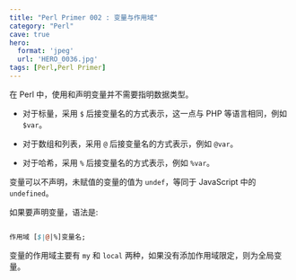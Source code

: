 ```yaml
---
title: "Perl Primer 002 : 变量与作用域"
category: "Perl"
cave: true
hero:
  format: 'jpeg'
  url: 'HERO_0036.jpg'
tags: [Perl,Perl Primer]
---
```

在 Perl 中，使用和声明变量并不需要指明数据类型。

* 对于标量，采用 `$` 后接变量名的方式表示，这一点与 PHP 等语言相同，例如 `$var`。

* 对于数组和列表，采用 `@` 后接变量名的方式表示，例如 `@var`。

* 对于哈希，采用 `%` 后接变量名的方式表示，例如 `%var`。

变量可以不声明，未赋值的变量的值为 `undef`，等同于 JavaScript 中的 `undefined`。

如果要声明变量，语法是:

```perl

作用域 [$|@|%]变量名;

```

变量的作用域主要有 `my` 和 `local` 两种，如果没有添加作用域限定，则为全局变量。
```perl



```

```perl



```

```perl



```

```perl



```

```perl



```





